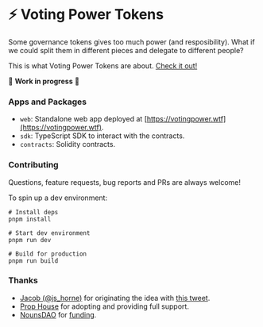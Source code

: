 # ⚡️ Voting Power Tokens

Some governance tokens gives too much power (and resposibility).
What if we could split them in different pieces and delegate to different people?

This is what Voting Power Tokens are about. [Check it out!](https://votingpower.wtf)

🚧 **Work in progress** 🚧

### Apps and Packages

- `web`: Standalone web app deployed at [https://votingpower.wtf](https://votingpower.wtf).
- `sdk`: TypeScript SDK to interact with the contracts.
- `contracts`: Solidity contracts.

### Contributing

Questions, feature requests, bug reports and PRs are always welcome!

To spin up a dev environment:

```shell
# Install deps
pnpm install

# Start dev environment
pnpm run dev

# Build for production
pnpm run build
```

### Thanks

- [Jacob (@js_horne)](https://twitter.com/js_horne) for originating the idea with [this tweet](https://twitter.com/js_horne/status/1564650524141649921).
- [Prop House](https://prop.house/) for adopting and providing full support.
- [NounsDAO](https://nouns.wtf) for [funding](https://prop.house/nouns/round-9/1258).
